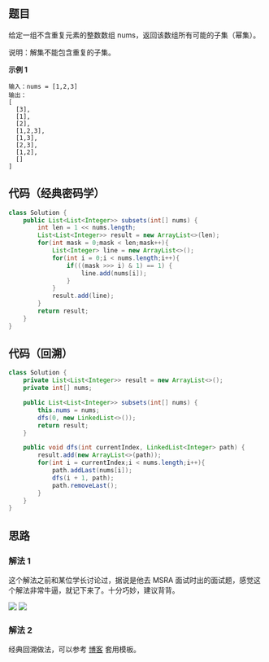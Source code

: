 ## 题目
给定一组不含重复元素的整数数组 nums，返回该数组所有可能的子集（幂集）。

说明：解集不能包含重复的子集。

**示例 1**
```
输入：nums = [1,2,3]
输出：
[
  [3],
  [1],
  [2],
  [1,2,3],
  [1,3],
  [2,3],
  [1,2],
  []
]
```

## 代码（经典密码学）
```Java
class Solution {
    public List<List<Integer>> subsets(int[] nums) {
        int len = 1 << nums.length;
        List<List<Integer>> result = new ArrayList<>(len);
        for(int mask = 0;mask < len;mask++){
            List<Integer> line = new ArrayList<>();
            for(int i = 0;i < nums.length;i++){
                if(((mask >>> i) & 1) == 1) {
                    line.add(nums[i]);
                }
            }
            result.add(line);
        }
        return result;
    }
}
```

## 代码（回溯）
```Java
class Solution {
    private List<List<Integer>> result = new ArrayList<>();
    private int[] nums; 

    public List<List<Integer>> subsets(int[] nums) {
        this.nums = nums;
        dfs(0, new LinkedList<>());
        return result;
    }

    public void dfs(int currentIndex, LinkedList<Integer> path) {
        result.add(new ArrayList<>(path));
        for(int i = currentIndex;i < nums.length;i++){
            path.addLast(nums[i]);
            dfs(i + 1, path);
            path.removeLast();
        }
    }
}
```

## 思路

### 解法 1

这个解法之前和某位学长讨论过，据说是他去 MSRA 面试时出的面试题，感觉这个解法非常牛逼，就记下来了。十分巧妙，建议背背。

![](static/78_1.png)
![](static/78_2.png)

### 解法 2

经典回溯做法，可以参考 [博客](https://labuladong.github.io/algo/1/9/) 套用模板。